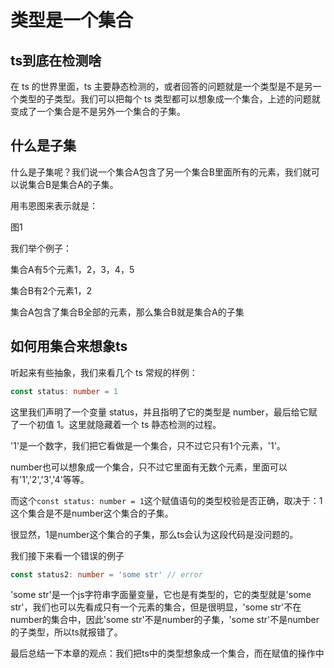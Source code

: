 # 类型是一个集合

## ts到底在检测啥
在 ts 的世界里面，ts 主要静态检测的，或者回答的问题就是一个类型是不是另一个类型的子类型。我们可以把每个 ts 类型都可以想象成一个集合，上述的问题就变成了一个集合是不是另外一个集合的子集。

## 什么是子集
什么是子集呢？我们说一个集合A包含了另一个集合B里面所有的元素，我们就可以说集合B是集合A的子集。

用韦恩图来表示就是：

图1

我们举个例子：

集合A有5个元素1，2，3，4，5

集合B有2个元素1，2

集合A包含了集合B全部的元素，那么集合B就是集合A的子集

## 如何用集合来想象ts

听起来有些抽象，我们来看几个 ts 常规的样例：

```ts
const status: number = 1
```

这里我们声明了一个变量 status，并且指明了它的类型是 number，最后给它赋了一个初值 1。这里就隐藏着一个 ts 静态检测的过程。

'1'是一个数字，我们把它看做是一个集合，只不过它只有1个元素，'1'。

number也可以想象成一个集合，只不过它里面有无数个元素，里面可以有'1','2','3','4'等等。

而这个`const status: number = 1`这个赋值语句的类型校验是否正确，取决于：1这个集合是不是number这个集合的子集。

很显然，1是number这个集合的子集，那么ts会认为这段代码是没问题的。

我们接下来看一个错误的例子

```ts
const status2: number = 'some str' // error
```

'some str'是一个js字符串字面量变量，它也是有类型的，它的类型就是'some str'，我们也可以先看成只有一个元素的集合，但是很明显，'some str'不在number的集合中，因此'some str'不是number的子集，'some str'不是number的子类型，所以ts就报错了。

最后总结一下本章的观点：我们把ts中的类型想象成一个集合，而在赋值的操作中